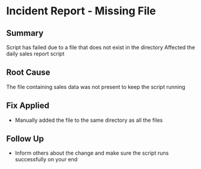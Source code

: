 # Incident Report - Missing File

## Summary
Script has failed due to a file that does not exist in the directory
Affected the daily sales report script

## Root Cause
The file containing sales data was not present to keep the script running

## Fix Applied
- Manually added the file to the same directory as all the files

## Follow Up
- Inform others about the change and make sure the script runs successfully on your end